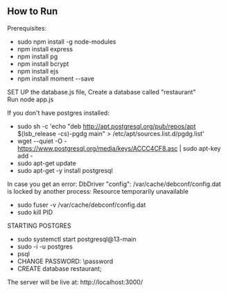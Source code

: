 ## How to Run  

Prerequisites:  
- sudo npm install -g node-modules  
- npm install express  
- npm install pg  
- npm install bcrypt  
- npm install ejs  
- npm install moment --save
  
SET UP the database.js file, Create a database called "restaurant"  
Run node app.js  
  
If you don't have postgres installed:  
- sudo sh -c 'echo "deb http://apt.postgresql.org/pub/repos/apt $(lsb_release -cs)-pgdg main" > /etc/apt/sources.list.d/pgdg.list'  
- wget --quiet -O - https://www.postgresql.org/media/keys/ACCC4CF8.asc | sudo apt-key add -  
- sudo apt-get update  
- sudo apt-get -y install postgresql  
  
In case you get an error:  DbDriver "config": /var/cache/debconf/config.dat is locked by another process: Resource temporarily unavailable  
- sudo fuser -v /var/cache/debconf/config.dat  
- sudo kill PID  
  
STARTING POSTGRES  
- sudo systemctl start postgresql@13-main  
- sudo -i -u postgres  
- psql  
- CHANGE PASSWORD:  \password  
- CREATE database restaurant;  
  
 The server will be live at: http://localhost:3000/  
